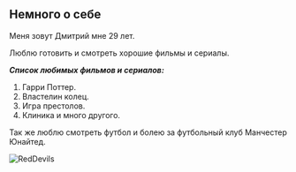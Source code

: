 ## Немного о себе
Меня зовут Дмитрий мне 29 лет.

Люблю готовить и смотреть хорошие фильмы и сериалы.

***Список любимых фильмов и сериалов:***

1. Гарри Поттер.
2. Властелин колец.
3. Игра престолов.
4. Клиника и много другого.


Так же люблю смотреть футбол и болею за футбольный клуб Манчестер Юнайтед. 


![RedDevils](https://klike.net/uploads/posts/2020-09/1599465035_3.jpg)